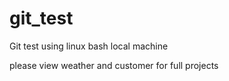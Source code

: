 # git_test
Git test using linux bash local machine

please view weather and customer for full projects
